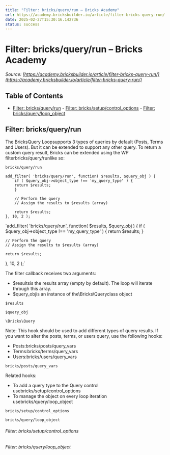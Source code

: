 ```yaml
---
title: "Filter: bricks/query/run – Bricks Academy"
url: https://academy.bricksbuilder.io/article/filter-bricks-query-run/
date: 2025-02-27T15:30:16.142736
status: success
---
```


# Filter: bricks/query/run – Bricks Academy

*Source: [https://academy.bricksbuilder.io/article/filter-bricks-query-run/](https://academy.bricksbuilder.io/article/filter-bricks-query-run/)*

## Table of Contents

- [Filter: bricks/query/run](#filter-bricksqueryrun)
        - [Filter: bricks/setup/control_options](#filter-brickssetupcontroloptions)
        - [Filter: bricks/query/loop_object](#filter-bricksqueryloopobject)

## Filter: bricks/query/run

The BricksQuery Loopsupports 3 types of queries by default (Posts, Terms and Users). But it can be extended to support any other query. To return a custom query result, Bricks can be extended using the WP filterbricks/query/runlike so:

`bricks/query/run`

```
add_filter( 'bricks/query/run', function( $results, $query_obj ) {
    if ( $query_obj->object_type !== 'my_query_type' ) {
	return $results;
    }

    // Perform the query
    // Assign the results to $results (array)
    
    return $results;
}, 10, 2 );
```

`add_filter( 'bricks/query/run', function( $results, $query_obj ) {
    if ( $query_obj->object_type !== 'my_query_type' ) {
	return $results;
    }

    // Perform the query
    // Assign the results to $results (array)
    
    return $results;
}, 10, 2 );`

The filter callback receives two arguments:

- $resultsis the results array (empty by default). The loop will iterate through this array.
- $query_objis an instance of the\Bricks\Queryclass object

`$results`

`$query_obj`

`\Bricks\Query`

Note: This hook should be used to add different types of query results. If you want to alter the posts, terms, or users query, use the following hooks:

- Posts:bricks/posts/query_vars
- Terms:bricks/terms/query_vars
- Users:bricks/users/query_vars

`bricks/posts/query_vars`

Related hooks:

- To add a query type to the Query control usebricks/setup/control_options
- To manage the object on every loop iteration usebricks/query/loop_object

`bricks/setup/control_options`

`bricks/query/loop_object`

###### Filter: bricks/setup/control_options

###### Filter: bricks/query/loop_object

